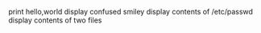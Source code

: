 print hello,world
display confused smiley
display contents of /etc/passwd
display contents of two files
